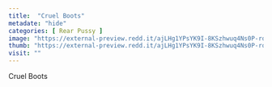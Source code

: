 ```yaml
---
title:  "Cruel Boots"
metadate: "hide"
categories: [ Rear Pussy ]
image: "https://external-preview.redd.it/ajLHg1YPsYK9I-8KSzhwuq4Ns0P-rqola7AN6P4BpQg.jpg?auto=webp&s=b81e9f684bdd43a812469fbf34ae8b0a510621e3"
thumb: "https://external-preview.redd.it/ajLHg1YPsYK9I-8KSzhwuq4Ns0P-rqola7AN6P4BpQg.jpg?width=640&crop=smart&auto=webp&s=f8f1de010acecdcc8ba165efbff932add7e7fc8a"
visit: ""
---
```

Cruel Boots

